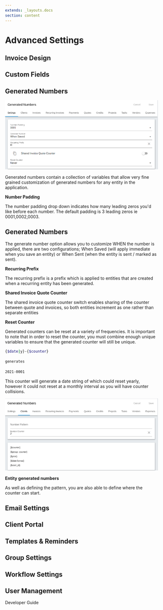 ```yaml
---
extends: _layouts.docs
section: content
---
```


# Advanced Settings

<h2 id=invoice_design>Invoice Design</h2>

<h2 id=custom_fields>Custom Fields</h2>

<h2 id=generated_numbers>Generated Numbers</h2>

![alt text](/assets/images/settings/generated_numbers/generated_numbers_settings_pane.png "Generated Numbers Settings")

Generated numbers contain a collection of variables that allow very fine grained customization of generated numbers for any entity in the application.

**Number Padding**

The number padding drop down indicates how many leading zeros you'd like before each number. The default padding is 3 leading zeros ie 0001,0002,0003.

<h2 id=generated_numbers>Generated Numbers</h2>

The generate number option allows you to customize WHEN the number is applied, there are two configurations; When Saved (will apply immediate when you save an entity) or When Sent (when the entity is sent / marked as sent).

**Recurring Prefix**

The recurring prefix is a prefix which is applied to entities that are created when a recurring entity has been generated.

**Shared Invoice Quote Counter**

The shared invoice quote counter switch enables sharing of the counter between quote and invoices, so both entities increment as one rather than separate entities

**Reset Counter**

Generated counters can be reset at a variety of frequencies. It is important to note that in order to reset the counter, you must combine enough unique variables to ensure that the generated counter will still be unique. 

```bash
{$date|y}-{$counter}

generates 

2021-0001
```

This counter will generate a date string of which could reset yearly, however it could not reset at a monthly interval as you will have counter collisions.

![alt text](/assets/images/settings/generated_numbers/generated_numbers_client.png "Client generated numbers")

**Entity generated numbers**

As well as defining the pattern, you are also able to define where the counter can start.

<h2 id=email_settings>Email Settings</h2>

<h2 id=client_portal>Client Portal</h2>

<h2 id=templates_and_reminders>Templates & Reminders</h2>

<h2 id=group_settings>Group Settings</h2>

<h2 id=workflow_settings>Workflow Settings</h2>

<h2 id=user_management>User Management</h2>

<x-next url=/docs/developer-guide>Developer Guide</x-next>